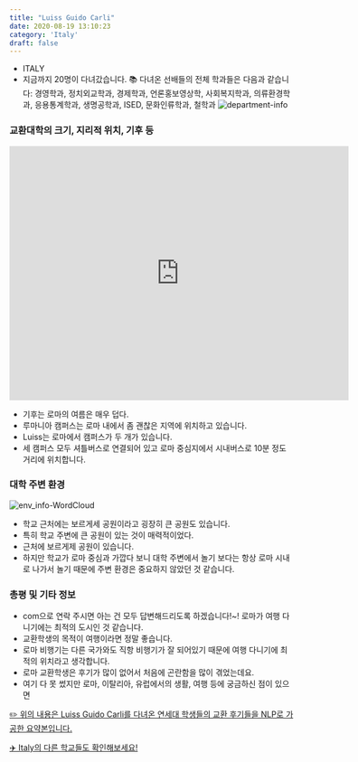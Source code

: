 ```yaml
---
title: "Luiss Guido Carli"
date: 2020-08-19 13:10:23
category: 'Italy'
draft: false
---
```



* ITALY
* 지금까지 20명이 다녀갔습니다. 
📚 다녀온 선배들의 전체 학과들은 다음과 같습니다: 경영학과, 정치외교학과, 경제학과, 언론홍보영상학, 사회복지학과, 의류환경학과, 응용통계학과, 생명공학과, ISED, 문화인류학과, 철학과
![department-info](../plots/IT000008.png)
### 교환대학의 크기, 지리적 위치, 기후 등
<iframe
width="600"
height="450"
frameborder="0" style="border:0"
src="https://www.google.com/maps/embed/v1/place?key=AIzaSyC9e1AME-pVmWC4hBpFdu5S4dKzyepa3HQ&q=Luiss+Guido+Carli&center=41.9247907,12.4937583&zoom=14" allowfullscreen>
</iframe>

* 기후는 로마의 여름은 매우 덥다.
* 루마니아 캠퍼스는 로마 내에서 좀 괜찮은 지역에 위치하고 있습니다.
* Luiss는 로마에서 캠퍼스가 두 개가 있습니다.
* 세 캠퍼스 모두 셔틀버스로 연결되어 있고 로마 중심지에서 시내버스로 10분 정도 거리에 위치합니다.


### 대학 주변 환경

![env_info-WordCloud](../univ_wordclouds_okt/env_info/IT000008_env_info_okt.png)

* 학교 근처에는 보르게세 공원이라고 굉장히 큰 공원도 있습니다.
* 특히 학교 주변에 큰 공원이 있는 것이 매력적이었다.
* 근처에 보르게제 공원이 있습니다.
* 하지만 학교가 로마 중심과 가깝다 보니 대학 주변에서 놀기 보다는 항상 로마 시내로 나가서 놀기 때문에 주변 환경은 중요하지 않았던 것 같습니다.


### 총평 및 기타 정보 
* com으로 연락 주시면 아는 건 모두 답변해드리도록 하겠습니다!~! 로마가 여행 다니기에는 최적의 도시인 것 같습니다.
* 교환학생의 목적이 여행이라면 정말 좋습니다.
* 로마 비행기는 다른 국가와도 직항 비행기가 잘 되어있기 때문에 여행 다니기에 최적의 위치라고 생각합니다.
* 로마 교환학생은 후기가 많이 없어서 처음에 곤란함을 많이 겪었는데요.
* 여기 다 못 썼지만 로마, 이탈리아, 유럽에서의 생활, 여행 등에 궁금하신 점이 있으면


[✏️ 위의 내용은 Luiss Guido Carli를 다녀온 연세대 학생들의 교환 후기들을 NLP로 가공한 요약본입니다.](http://oia.yonsei.ac.kr/partner/expReport.asp?ucode=IT000008&bgbn=A)

[✈️ Italy의 다른 학교들도 확인해보세요!](https://yonsei-exchange.netlify.app/?category=Italy)
